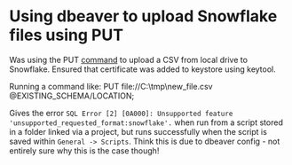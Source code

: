 # Using dbeaver to upload Snowflake files using PUT 

Was using the PUT [command](https://docs.snowflake.com/en/sql-reference/sql/put.html) to upload a CSV from local drive to Snowflake. Ensured that certificate was added to keystore using keytool.  

Running a command like:
    PUT file://C:\tmp\new_file.csv @EXISTING_SCHEMA/LOCATION;  

Gives the error `SQL Error [2] [0A000]: Unsupported feature 'unsupported_requested_format:snowflake'.` when run from a script stored in a folder linked via a project, but runs successfully when the script is saved within `General -> Scripts`. Think this is due to dbeaver config - not entirely sure why this is the case though! 
